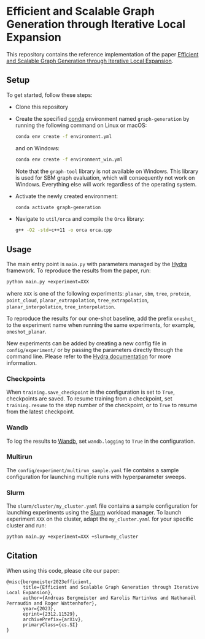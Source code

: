 # Efficient and Scalable Graph Generation through Iterative Local Expansion

This repository contains the reference implementation of the paper [Efficient and Scalable Graph Generation through Iterative Local Expansion](https://openreview.net/forum?id=2XkTz7gdpc).


## Setup

To get started, follow these steps:

+ Clone this repository

+ Create the specified [conda](https://docs.conda.io/en/latest/) environment named `graph-generation` by running the following command on Linux or macOS:

    ```bash
    conda env create -f environment.yml
    ```

    and on Windows:

    ```bash
    conda env create -f environment_win.yml
    ```

    Note that the `graph-tool` library is not available on Windows. This library is used for SBM graph evaluation, which will consequently not work on Windows. Everything else will work regardless of the operating system.


+ Activate the newly created environment:

    ```bash
    conda activate graph-generation
    ```

+ Navigate to `util/orca` and compile the `Orca` library:

    ```bash
    g++ -O2 -std=c++11 -o orca orca.cpp
    ```


## Usage

The main entry point is `main.py` with parameters managed by the [Hydra](https://hydra.cc/) framework.
To reproduce the results from the paper, run:

```bash
python main.py +experiment=XXX
```

where `XXX` is one of the following experiments:
`planar`, `sbm`, `tree`, `protein`, `point_cloud`, `planar_extrapolation`, `tree_extrapolation`, `planar_interpolation`, `tree_interpolation`.

To reproduce the results for our one-shot baseline, add the prefix `oneshot_` to the experiment name when running the same experiments, for example, `oneshot_planar`.

New experiments can be added by creating a new config file in `config/experiment/` or by passing the parameters directly through the command line. Please refer to the [Hydra documentation](https://hydra.cc/docs/intro/) for more information.


### Checkpoints

When `training.save_checkpoint` in the configuration is set to `True`, checkpoints are saved. To resume training from a checkpoint, set `training.resume` to the step number of the checkpoint, or to `True` to resume from the latest checkpoint.


### Wandb

To log the results to [Wandb](https://wandb.ai/), set `wandb.logging` to `True` in the configuration.


### Multirun

The `config/experiment/multirun_sample.yaml` file contains a sample configuration for launching multiple runs with hyperparameter sweeps. 


### Slurm

The `slurm/cluster/my_cluster.yaml` file contains a sample configuration for launching experiments using the [Slurm](https://slurm.schedmd.com/) workload manager. To launch experiment `XXX` on the cluster, adapt the `my_cluster.yaml` for your specific cluster and run:


```bash
python main.py +experiment=XXX +slurm=my_cluster
```


## Citation
When using this code, please cite our paper:
```
@misc{bergmeister2023efficient,
      title={Efficient and Scalable Graph Generation through Iterative Local Expansion}, 
      author={Andreas Bergmeister and Karolis Martinkus and Nathanaël Perraudin and Roger Wattenhofer},
      year={2023},
      eprint={2312.11529},
      archivePrefix={arXiv},
      primaryClass={cs.SI}
}
```

